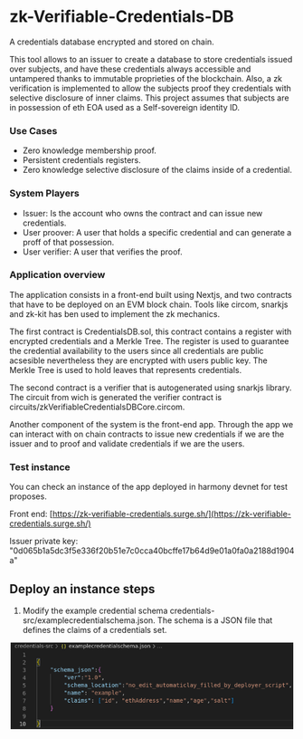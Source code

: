 # zk-Verifiable-Credentials-DB

A credentials database encrypted and stored on chain.

This tool allows to an issuer to create a database to store credentials issued over subjects, and have these credentials always accessible and
untampered thanks to immutable proprieties of the blockchain. Also, a zk verification is implemented to allow the subjects proof they credentials with selective disclosure of inner claims. This project assumes that subjects are in possession of eth EOA used as a Self-sovereign identity ID.

### Use Cases
* Zero knowledge membership proof.
* Persistent credentials registers.
* Zero knowledge selective disclosure of the claims inside of a credential.

### System Players
* Issuer: Is the account who owns the contract and can issue new credentials.
* User proover: A user that holds a specific credential and can generate a proff of that possession.
* User verifier: A user that verifies the proof.

### Application overview

The application consists in a front-end built using Nextjs, and two contracts that have to be deployed on an EVM block chain. Tools like circom, snarkjs and zk-kit has ben used to implement the zk mechanics.

The first contract is CredentialsDB.sol, this contract contains a register with encrypted credentials and a Merkle Tree. The register is used to guarantee the credential availability to the users since all credentials are public acsesible nevertheless they are encrypted with users public key. The Merkle Tree is used to hold leaves that represents credentials.

The second contract is a verifier that is autogenerated using snarkjs library. The circuit from wich is generated the verifier contract is circuits/zkVerifiableCredentialsDBCore.circom.

Another component of the system is the front-end app. Through the app we can interact with on chain contracts to issue new credentials if we are the issuer and to proof and validate credentials if we are the users.

### Test instance

You can check an instance of the app deployed in harmony devnet for test proposes.

Front end: [https://zk-verifiable-credentials.surge.sh/](https://zk-verifiable-credentials.surge.sh/)

Issuer private key: "0d065b1a5dc3f5e336f20b51e7c0cca40bcffe17b64d9e01a0fa0a2188d1904a"



## Deploy an instance steps

1. Modify the example credential schema credentials-src/examplecredentialschema.json. The schema is a JSON file that defines the claims of a credentials set.

<p align="center" >
 <img width="500" src="img/credentials-schema.PNG">
</p>

